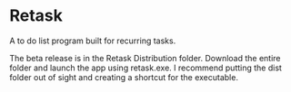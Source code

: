 # Retask
A to do list program built for recurring tasks. 

The beta release is in the Retask Distribution folder. Download the entire folder and launch the app using retask.exe. I recommend putting the dist folder out of sight and creating a shortcut for the executable.
